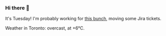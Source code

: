 ### Hi there :wave:

It's Tuesday! I'm probably working for [this bunch](https://github.com/kohofinancial), moving some Jira tickets.

Weather in Toronto: overcast, at +6°C.
